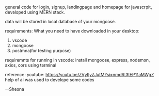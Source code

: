 general code for login, signup, landingpage and homepage for javascrpit, developed using MERN stack.

data will be stored in local database of your mongoose.

requirements:
What you need to have downloaded in your desktop:

1. vscode
2. mongoose
3. postmna(for testing purpose)


requiremnts for running in vscode: install mongoose, express, nodemon, axios, cors using terminal

reference: youtube: https://youtu.be/ZVyIIyZJutM?si=nmdRt3tEP11aMWgZ
help of ai was used to develope some codes
 
--Sheona 

